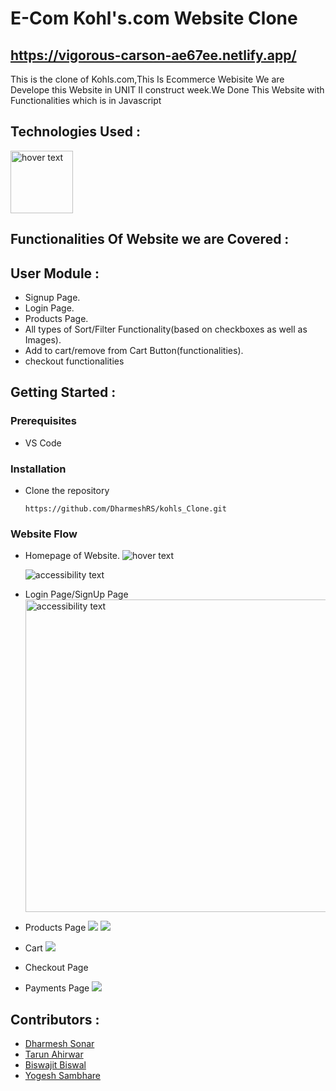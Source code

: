 
# E-Com Kohl's.com Website Clone
## https://vigorous-carson-ae67ee.netlify.app/


This is the clone of Kohls.com,This Is Ecommerce Webisite We are Develope this Website in  UNIT II construct week.We Done This Website with Functionalities which is in Javascript 


<!-- ![Clone of Kohls.com](https://miro.medium.com/max/1025/1*pu7gy-oQMefCge7Zr4KEBA.png) -->

## Technologies Used :
<img src="https://p92.com/binaries/content/gallery/p92website/technologies/htmlcssjs-details.png"  title="hover text" height="100px">



## Functionalities Of Website we are Covered :
## User Module :
* Signup Page.
* Login Page.
* Products Page.
* All types of Sort/Filter Functionality(based on checkboxes as well as Images).
* Add to cart/remove from Cart Button(functionalities).
* checkout functionalities


## Getting Started :


### Prerequisites 
* VS Code


### Installation 
* Clone the repository
    ``` 
    https://github.com/DharmeshRS/kohls_Clone.git
    ```
### Website Flow
* Homepage of Website.
  <img src="https://miro.medium.com/max/1025/1*pu7gy-oQMefCge7Zr4KEBA.png"  title="hover text">

  <img src="https://miro.medium.com/max/1025/1*t_5L5QtJuopnJiYriDINNQ.png" alt="accessibility text">
* Login Page/SignUp Page
  <img src="https://miro.medium.com/max/525/1*N5nsIsYmHtRD8He_IE1CoQ.png" alt="accessibility text" width="500px">
    <!-- login gif -->
* Products Page
  <img src="https://miro.medium.com/max/750/1*6md2_xAqaM61OgjaHsTbIg.png">
  <img src="https://miro.medium.com/max/525/1*CuZD4PjsjEURMa6y9X3Yvg.png">

* Cart
  <img src="https://miro.medium.com/max/1025/1*PANXGT6B8nl6l2tpe6AKAw.png">
* Checkout Page
* Payments Page
  <img src="https://miro.medium.com/max/960/1*akJNIQWKRNzRngadMrNYbw.jpeg">

## Contributors :
* [Dharmesh Sonar](https://github.com/DharmeshRS)
* [Tarun Ahirwar](https://github.com/CoderTarun)
* [Biswajit Biswal](https://github.com/biswajitchikal847)
* [Yogesh Sambhare](https://github.com/yssambare12)


